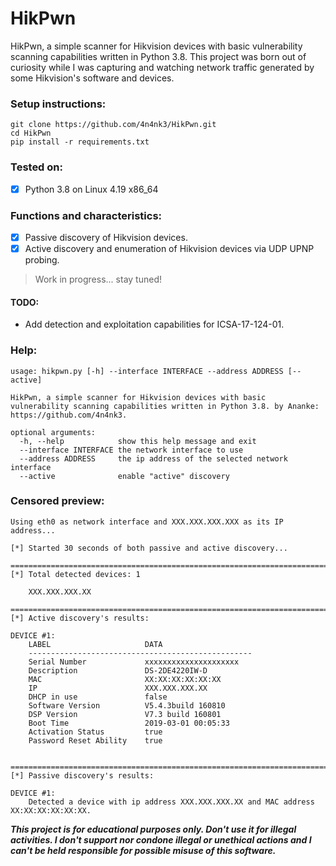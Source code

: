 # HikPwn
HikPwn, a simple scanner for Hikvision devices with basic vulnerability scanning capabilities written in Python 3.8.
This project was born out of curiosity while I was capturing and watching network traffic generated by some Hikvision's software and devices.

### Setup instructions:
```
git clone https://github.com/4n4nk3/HikPwn.git
cd HikPwn
pip install -r requirements.txt
```

### Tested on:
 - [x] Python 3.8 on Linux 4.19 x86_64

### Functions and characteristics:
 - [x] Passive discovery of Hikvision devices.
 - [x] Active discovery and enumeration of Hikvision devices via UDP UPNP probing.

 > Work in progress... stay tuned!
 
#### TODO:

* Add detection and exploitation capabilities for ICSA-17-124-01.

### Help:
```
usage: hikpwn.py [-h] --interface INTERFACE --address ADDRESS [--active]

HikPwn, a simple scanner for Hikvision devices with basic vulnerability scanning capabilities written in Python 3.8. by Ananke: https://github.com/4n4nk3.

optional arguments:
  -h, --help            show this help message and exit
  --interface INTERFACE the network interface to use
  --address ADDRESS     the ip address of the selected network interface
  --active              enable "active" discovery
```

### Censored preview:
```
Using eth0 as network interface and XXX.XXX.XXX.XXX as its IP address...

[*] Started 30 seconds of both passive and active discovery...

================================================================================
[*] Total detected devices: 1

	XXX.XXX.XXX.XX

================================================================================
[*] Active discovery's results:

DEVICE #1:
	LABEL                     DATA      
	--------------------------------------------------
	Serial Number             xxxxxxxxxxxxxxxxxxxxx
	Description               DS-2DE4220IW-D
	MAC                       XX:XX:XX:XX:XX:XX
	IP                        XXX.XXX.XXX.XX
	DHCP in use               false     
	Software Version          V5.4.3build 160810
	DSP Version               V7.3 build 160801
	Boot Time                 2019-03-01 00:05:33
	Activation Status         true      
	Password Reset Ability    true      


================================================================================
[*] Passive discovery's results:

DEVICE #1:
	Detected a device with ip address XXX.XXX.XXX.XX and MAC address XX:XX:XX:XX:XX:XX.
```

**_This project is for educational purposes only. Don't use it for illegal activities. I don't support nor condone illegal or unethical actions and I can't be held responsible for possible misuse of this software._**